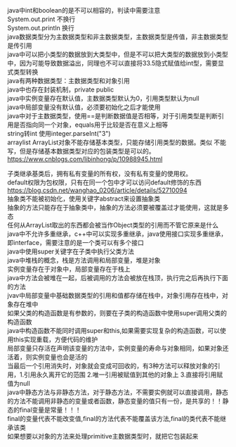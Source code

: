 java中int和boolean的是不可以相容的，判读中需要注意        
System.out.print  不换行       
System.out.println  换行       
java数据类型分为主数据类型和非主数据类型，主数据类型是传值，非主数据类型是传引用     
java中可以把小类型的数据放到大类型中，但是不可以把大类型的数据放到小类型中，因为可能导致数据溢出，同理也不可以直接将33.5隐式赋值给int型，需要显式类型转换    
java有两种数据类型：主数据类型和对象引用   
java中也存在封装机制，private public    
java中实例变量存在默认值，主数据类型默认为0，引用类型默认为null    
java中局部变量没有默认值，必须要初始化之后才能使用   
java中对于主数据类型，使用==是判断数据值是否相等，对于引用类型是判断引用是否指向同一个对象，equals用于比较是否在意义上相等      
string转int 使用integer.parseInt("3")    
arraylist  ArrayList对象不能存储基本类型，只能存储引用类型的数据。类似 <int> 不能写，但是存储基本数据类型对应的包装类型是可以的。    
https://www.cnblogs.com/libinhong/p/10988945.html      

子类继承基类后，拥有私有变量的所有权，没有私有变量的使用权。         
default权限为包权限，只有在同一个包中才可以访问default修饰的东西         
https://blog.csdn.net/wanghao_0206/article/details/52710094       
抽象类不能被初始化，使用关键字abstract来设置抽象类     
抽象的方法只能存在于抽象类中，抽象的方法必须要被覆盖过才能使用，这就是多态       
任何从ArrayList<Object>取出的东西都会被当作Object类型的引用而不管它原来是什么   
java中不允许多重继承，c++中可以实现多重继承，java使用接口实现多重继承，即interface，需要注意的是一个类可以有多个接口  
java中使用super关键字在子类中执行父类方法   
java中堆栈的概念，栈是方法调用和局部变量，堆是对象    
实例变量存在于对象中，局部变量存在于栈上   
java中方法会被堆在一起，后被调用的方法会被放在栈顶，执行完之后再执行下面的方法    
jvav中局部变量中基础数据类型的引用和值都存储在栈中，对象引用存在栈中，对象存在堆中    
如果父类的构造函数是有参数的，则要在子类的构造函数中使用super调用父类的构造函数    
java中构造函数不能同时调用super和this,如果需要实现复杂的构造函数，可以使用this实现重载，方便代码的维护    
局部变量只存活在声明该变量的方法中，实例变量的寿命与对象相同，如果对象还活着，则实例变量也会是活的  
当最后一个引用消失时，对象就会变成可回收的，有3种方法可以释放对象的引用，1.引用永久离开它的范围 2.唯一引用被赋值到其他的对象上 3.直接将引用赋值为null  
java中静态方法与非静态方法，对于静态方法，不需要实例就可以直接调用，静态的方法不能调用非静态的变量或者函数，静态变量的值只有一份，是共享的！！静态的final变量是常量！！！    
final的变量代表不能改变值,final的方法代表不能覆盖该方法,final的类代表不能继承该类       
如果想要以对象的方法来处理primitive主数据类型时，就把它包装起来   

